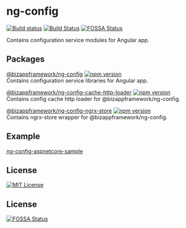 ng-config
=====================

<!-- Badges section here. -->
[![Build status](https://img.shields.io/appveyor/ci/mmzliveid/ng-config.svg?label=appveyor)](https://ci.appveyor.com/project/mmzliveid/ng-config)
[![Build Status](https://img.shields.io/travis/BizAppFramework/ng-config/master.svg?label=travis)](https://travis-ci.org/BizAppFramework/ng-config)
[![FOSSA Status](https://app.fossa.io/api/projects/git%2Bgithub.com%2Fmmzliveid%2Fng-config.svg?type=shield)](https://app.fossa.io/projects/git%2Bgithub.com%2Fmmzliveid%2Fng-config?ref=badge_shield)

Contains configuration service modules for Angular app.

Packages
---------------

[@bizappframework/ng-config](https://www.npmjs.com/package/@bizappframework/ng-config) 
[![npm version](https://badge.fury.io/js/%40bizappframework%2Fng-config.svg)](https://badge.fury.io/js/%40bizappframework%2Fng-config)  
Contains configuration service libraries for Angular app.

[@bizappframework/ng-config-cache-http-loader](https://www.npmjs.com/package/@bizappframework/ng-config-cache-http-loader) 
[![npm version](https://badge.fury.io/js/%40bizappframework%2Fng-config-cache-http-loader.svg)](https://badge.fury.io/js/%40bizappframework%2Fng-config-cache-http-loader)  
Contains config cache http loader for @bizappframework/ng-config.

[@bizappframework/ng-config-ngrx-store](https://www.npmjs.com/package/@bizappframework/ng-config-ngrx-store) 
[![npm version](https://badge.fury.io/js/%40bizappframework%2Fng-config-ngrx-store.svg)](https://badge.fury.io/js/%40bizappframework%2Fng-config-ngrx-store)  
Contains ngrx-store wrapper for @bizappframework/ng-config.

Example
---------------

[ng-config-aspnetcore-sample](https://github.com/BizAppFramework/ng-config/tree/master/samples/ng-config-aspnetcore-sample)

License
---------------

[![MIT License](https://img.shields.io/badge/license-MIT-blue.svg?style=flat)](/LICENSE)

## License
[![FOSSA Status](https://app.fossa.io/api/projects/git%2Bgithub.com%2Fmmzliveid%2Fng-config.svg?type=large)](https://app.fossa.io/projects/git%2Bgithub.com%2Fmmzliveid%2Fng-config?ref=badge_large)